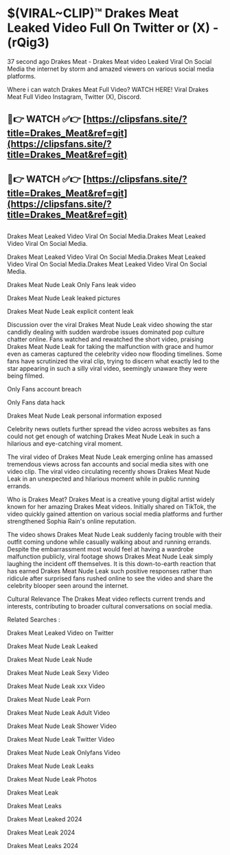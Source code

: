 # $(VIRAL~CLIP)™ Drakes Meat Leaked Video Full On Twitter or (X) -(rQig3)
37 second ago Drakes Meat - Drakes Meat video Leaked Viral On Social Media the internet by storm and amazed viewers on various social media platforms.

Where i can watch Drakes Meat Full Video? WATCH HERE! Viral Drakes Meat Full Video Instagram, Twitter (X), Discord.

## 🔴👉 WATCH ✅👉 [https://clipsfans.site/?title=Drakes_Meat&ref=git](https://clipsfans.site/?title=Drakes_Meat&ref=git)
## 🔴👉 WATCH ✅👉 [https://clipsfans.site/?title=Drakes_Meat&ref=git](https://clipsfans.site/?title=Drakes_Meat&ref=git)
##
Drakes Meat Leaked Video Viral On Social Media.Drakes Meat Leaked Video Viral On Social Media.

Drakes Meat Leaked Video Viral On Social Media.Drakes Meat Leaked Video Viral On Social Media.Drakes Meat Leaked Video Viral On Social Media.

Drakes Meat Nude Leak Only Fans leak video

Drakes Meat Nude Leak leaked pictures

Drakes Meat Nude Leak explicit content leak

Discussion over the viral Drakes Meat Nude Leak video showing the star candidly dealing with sudden wardrobe issues dominated pop culture chatter online. Fans watched and rewatched the short video, praising Drakes Meat Nude Leak for taking the malfunction with grace and humor even as cameras captured the celebrity video now flooding timelines. Some fans have scrutinized the viral clip, trying to discern what exactly led to the star appearing in such a silly viral video, seemingly unaware they were being filmed.


Only Fans account breach

Only Fans data hack

Drakes Meat Nude Leak personal information exposed

Celebrity news outlets further spread the video across websites as fans could not get enough of watching Drakes Meat Nude Leak in such a hilarious and eye-catching viral moment.


The viral video of Drakes Meat Nude Leak emerging online has amassed tremendous views across fan accounts and social media sites with one video clip. The viral video circulating recently shows Drakes Meat Nude Leak in an unexpected and hilarious moment while in public running errands.


Who is Drakes Meat? Drakes Meat is a creative young digital artist widely known for her amazing Drakes Meat videos. Initially shared on TikTok, the video quickly gained attention on various social media platforms and further strengthened Sophia Rain's online reputation.

The video shows Drakes Meat Nude Leak suddenly facing trouble with their outfit coming undone while casually walking about and running errands. Despite the embarrassment most would feel at having a wardrobe malfunction publicly, viral footage shows Drakes Meat Nude Leak simply laughing the incident off themselves. It is this down-to-earth reaction that has earned Drakes Meat Nude Leak such positive responses rather than ridicule after surprised fans rushed online to see the video and share the celebrity blooper seen around the internet.

Cultural Relevance The Drakes Meat video reflects current trends and interests, contributing to broader cultural conversations on social media.

Related Searches :

Drakes Meat Leaked Video on Twitter

Drakes Meat Nude Leak Leaked

Drakes Meat Nude Leak Nude

Drakes Meat Nude Leak Sexy Video

Drakes Meat Nude Leak xxx Video

Drakes Meat Nude Leak Porn

Drakes Meat Nude Leak Adult Video

Drakes Meat Nude Leak Shower Video

Drakes Meat Nude Leak Twitter Video

Drakes Meat Nude Leak Onlyfans Video

Drakes Meat Nude Leak Leaks

Drakes Meat Nude Leak Photos

Drakes Meat Leak

Drakes Meat Leaks

Drakes Meat Leaked 2024

Drakes Meat Leak 2024

Drakes Meat Leaks 2024
